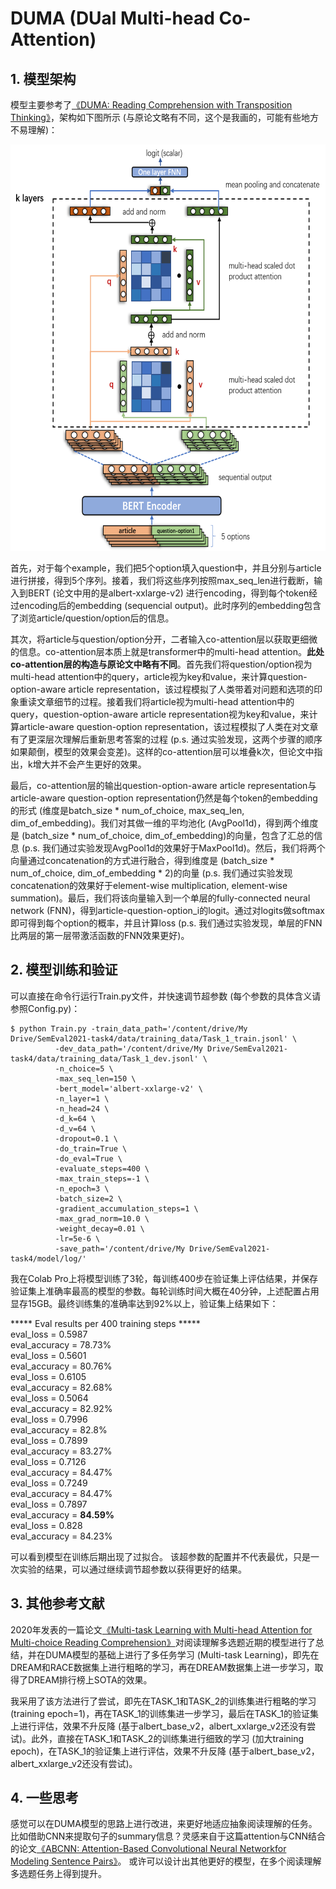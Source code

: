 # DUMA (DUal Multi-head Co-Attention)
## 1. 模型架构
模型主要参考了[《DUMA: Reading Comprehension with Transposition Thinking》](https://arxiv.org/pdf/2001.09415.pdf)，架构如下图所示 (与原论文略有不同，这个是我画的，可能有些地方不易理解)：

<img src="https://github.com/zzshou/RCAM/blob/master/DUMA/model%20architecture.png" width="650" height="650">

首先，对于每个example，我们把5个option填入question中，并且分别与article进行拼接，得到5个序列。接着，我们将这些序列按照max_seq_len进行截断，输入到BERT (论文中用的是albert-xxlarge-v2) 进行encoding，得到每个token经过encoding后的embedding (sequencial output)。此时序列的embedding包含了浏览article/question/option后的信息。

其次，将article与question/option分开，二者输入co-attention层以获取更细微的信息。co-attention层本质上就是transformer中的multi-head attention。**此处co-attention层的构造与原论文中略有不同**。首先我们将question/option视为multi-head attention中的query，article视为key和value，来计算question-option-aware article representation，该过程模拟了人类带着对问题和选项的印象重读文章细节的过程。接着我们将article视为multi-head attention中的query，question-option-aware article representation视为key和value，来计算article-aware question-option representation，该过程模拟了人类在对文章有了更深层次理解后重新思考答案的过程 (p.s. 通过实验发现，这两个步骤的顺序如果颠倒，模型的效果会变差)。这样的co-attention层可以堆叠k次，但论文中指出，k增大并不会产生更好的效果。

最后，co-attention层的输出question-option-aware article representation与article-aware question-option representation仍然是每个token的embedding的形式 (维度是batch_size * num_of_choice, max_seq_len, dim_of_embedding)。我们对其做一维的平均池化 (AvgPool1d)，得到两个维度是 (batch_size * num_of_choice, dim_of_embedding)的向量，包含了汇总的信息 (p.s. 我们通过实验发现AvgPool1d的效果好于MaxPool1d)。然后，我们将两个向量通过concatenation的方式进行融合，得到维度是 (batch_size * num_of_choice, dim_of_embedding * 2)的向量 (p.s. 我们通过实验发现concatenation的效果好于element-wise multiplication, element-wise summation)。最后，我们将该向量输入到一个单层的fully-connected neural network (FNN)，得到article-question-option_i的logit。通过对logits做softmax即可得到每个option的概率，并且计算loss (p.s. 我们通过实验发现，单层的FNN比两层的第一层带激活函数的FNN效果更好)。

## 2. 模型训练和验证
可以直接在命令行运行Train.py文件，并快速调节超参数 (每个参数的具体含义请参照Config.py)：
```
$ python Train.py -train_data_path='/content/drive/My Drive/SemEval2021-task4/data/training_data/Task_1_train.jsonl' \
          -dev_data_path='/content/drive/My Drive/SemEval2021-task4/data/training_data/Task_1_dev.jsonl' \
          -n_choice=5 \
          -max_seq_len=150 \
          -bert_model='albert-xxlarge-v2' \
          -n_layer=1 \
          -n_head=24 \
          -d_k=64 \
          -d_v=64 \
          -dropout=0.1 \
          -do_train=True \  
          -do_eval=True \
          -evaluate_steps=400 \
          -max_train_steps=-1 \
          -n_epoch=3 \
          -batch_size=2 \
          -gradient_accumulation_steps=1 \
          -max_grad_norm=10.0 \
          -weight_decay=0.01 \
          -lr=5e-6 \
          -save_path='/content/drive/My Drive/SemEval2021-task4/model/log/'
```
我在Colab Pro上将模型训练了3轮，每训练400步在验证集上评估结果，并保存验证集上准确率最高的模型的参数。每轮训练时间大概在40分钟，上述配置占用显存15GB。最终训练集的准确率达到92%以上，验证集上结果如下：  

***** Eval results per 400 training steps *****  
eval_loss = 0.5987  
eval_accuracy = 78.73%  
eval_loss = 0.5601  
eval_accuracy = 80.76%  
eval_loss = 0.6105  
eval_accuracy = 82.68%  
eval_loss = 0.5064  
eval_accuracy = 82.92%  
eval_loss = 0.7996  
eval_accuracy = 82.8%  
eval_loss = 0.7899  
eval_accuracy = 83.27%  
eval_loss = 0.7126  
eval_accuracy = 84.47%  
eval_loss = 0.7249  
eval_accuracy = 84.47%  
eval_loss = 0.7897  
eval_accuracy = **84.59%**  
eval_loss = 0.828  
eval_accuracy = 84.23%  

可以看到模型在训练后期出现了过拟合。
该超参数的配置并不代表最优，只是一次实验的结果，可以通过继续调节超参数以获得更好的结果。

## 3. 其他参考文献
2020年发表的一篇论文[《Multi-task Learning with Multi-head Attention for Multi-choice Reading Comprehension》](https://arxiv.org/pdf/2003.04992.pdf)对阅读理解多选题近期的模型进行了总结，并在DUMA模型的基础上进行了多任务学习 (Multi-task Learning)，即先在DREAM和RACE数据集上进行粗略的学习，再在DREAM数据集上进一步学习，取得了DREAM排行榜上SOTA的效果。

我采用了该方法进行了尝试，即先在TASK_1和TASK_2的训练集进行粗略的学习(training epoch=1)，再在TASK_1的训练集进一步学习，最后在TASK_1的验证集上进行评估，效果不升反降 (基于albert_base_v2，albert_xxlarge_v2还没有尝试)。此外，直接在TASK_1和TASK_2的训练集进行细致的学习 (加大training epoch)，在TASK_1的验证集上进行评估，效果不升反降 (基于albert_base_v2，albert_xxlarge_v2还没有尝试)。

## 4. 一些思考
感觉可以在DUMA模型的思路上进行改进，来更好地适应抽象阅读理解的任务。比如借助CNN来提取句子的summary信息？灵感来自于这篇attention与CNN结合的论文[《ABCNN: Attention-Based Convolutional Neural Networkfor Modeling Sentence Pairs》](https://arxiv.org/pdf/1512.05193.pdf)。 或许可以设计出其他更好的模型，在多个阅读理解多选题任务上得到提升。
